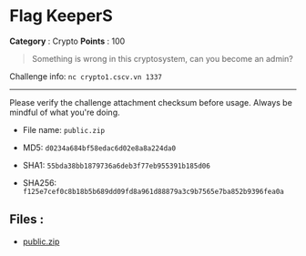 # Flag KeeperS

**Category** : Crypto
**Points** : 100

> Something is wrong in this cryptosystem, can you become an admin?

Challenge info: ```nc crypto1.cscv.vn 1337```

------------------------------
Please verify the challenge attachment checksum before usage. Always be mindful of what you're doing. 

* File name: ```public.zip```
* MD5: ```d0234a684bf58edac6d02e8a8a224da0```
* SHA1: ```55bda38bb1879736a6deb3f77eb955391b185d06```
* SHA256: ```f125e7cef0c8b18b5b689dd09fd8a961d88879a3c9b7565e7ba852b9396fea0a```


## Files : 
 - [public.zip](./public.zip)


